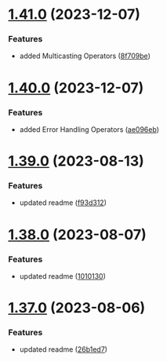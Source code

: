 # [1.41.0](https://github.com/manthanank/learn-rxjs/compare/v1.40.0...v1.41.0) (2023-12-07)


### Features

* added Multicasting Operators ([8f709be](https://github.com/manthanank/learn-rxjs/commit/8f709be0c4b0eaef56dd5ad420be5936e2f5dfec))



# [1.40.0](https://github.com/manthanank/learn-rxjs/compare/v1.39.0...v1.40.0) (2023-12-07)


### Features

* added Error Handling Operators ([ae096eb](https://github.com/manthanank/learn-rxjs/commit/ae096eb0e4a2366ecdcfe1246a1496e4a0211b06))



# [1.39.0](https://github.com/manthanank/learn-rxjs/compare/v1.38.0...v1.39.0) (2023-08-13)


### Features

* updated readme ([f93d312](https://github.com/manthanank/learn-rxjs/commit/f93d312819a2426fc7e8331a7a56dac6c5f90ff4))



# [1.38.0](https://github.com/manthanank/learn-rxjs/compare/v1.37.0...v1.38.0) (2023-08-07)


### Features

* updated readme ([1010130](https://github.com/manthanank/learn-rxjs/commit/10101307cecc48b3756b5b48c5e0e9b22d9ea122))



# [1.37.0](https://github.com/manthanank/learn-rxjs/compare/v1.36.0...v1.37.0) (2023-08-06)


### Features

* updated readme ([26b1ed7](https://github.com/manthanank/learn-rxjs/commit/26b1ed74c6f62fbb4415baf2d29fbc173f2a4f4b))



